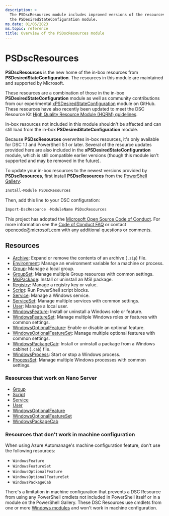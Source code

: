 ```yaml
---
description: >
  The PSDscResources module includes improved versions of the resources found in earlier versions of
  the PSDesiredStateConfiguration module.
ms.date: 01/06/2023
ms.topic: reference
title: Overview of the PSDscResources module
---
```


# PSDscResources

**PSDscResources** is the new home of the in-box resources from **PSDesiredStateConfiguration**. The
resources in this module are maintained and supported by Microsoft.

These resources are a combination of those in the in-box **PSDesiredStateConfiguration** module as
well as community contributions from our experimental [xPSDesiredStateConfiguration][1] module on
GitHub. These resources have also recently been updated to meet the DSC Resource Kit
[High Quality Resource Module (HQRM) guidelines][2].

In-box resources not included in this module shouldn't be affected and can still load from the
in-box **PSDesiredStateConfiguration** module.

Because **PSDscResources** overwrites in-box resources, it's only available for DSC 1.1 and
PowerShell 5.1 or later. Several of the resource updates provided here are also included in the
**xPSDesiredStateConfiguration** module, which is still compatible earlier versions (though this
module isn't supported and may be removed in the future).

To update your in-box resources to the newest versions provided by **PSDscResources**, first install
**PSDscResources** from the [PowerShell Gallery][3]:

```powershell
Install-Module PSDscResources
```

Then, add this line to your DSC configuration:

```powershell
Import-DscResource -ModuleName PSDscResources
```

This project has adopted the [Microsoft Open Source Code of Conduct][4]. For more information see
the [Code of Conduct FAQ][5] or contact [opencode@microsoft.com][6] with any additional questions or
comments.

## Resources

- [Archive][7]: Expand or remove the contents of an archive (`.zip`) file.
- [Environment][8]: Manage an environment variable for a machine or process.
- [Group][9]: Manage a local group.
- [GroupSet][10]: Manage multiple Group resources with common settings.
- [MsiPackage][11]: Install or uninstall an MSI package.
- [Registry][12]: Manage a registry key or value.
- [Script][13]: Run PowerShell script blocks.
- [Service][14]: Manage a Windows service.
- [ServiceSet][15]: Manage multiple services with common settings.
- [User][16]: Manage a local user.
- [WindowsFeature][17]: Install or uninstall a Windows role or feature.
- [WindowsFeatureSet][18]: Manage multiple Windows roles or features with common settings.
- [WindowsOptionalFeature][19]: Enable or disable an optional feature.
- [WindowsOptionalFeatureSet][20]: Manage multiple optional features with common settings.
- [WindowsPackageCab][21]: Install or uninstall a package from a Windows cabinet (`.cab`) file.
- [WindowsProcess][22]: Start or stop a Windows process.
- [ProcessSet][23]: Manage multiple Windows processes with common settings.

### Resources that work on Nano Server

- [Group][9]
- [Script][13]
- [Service][14]
- [User][16]
- [WindowsOptionalFeature][19]
- [WindowsOptionalFeatureSet][20]
- [WindowsPackageCab][21]

### Resources that don't work in machine configuration

When using Azure Automanage's machine configuration feature, don't use the following resources:

- `WindowsFeature`
- `WindowsFeatureSet`
- `WindowsOptionalFeature`
- `WindowsOptionalFeatureSet`
- `WindowsPackageCab`

There's a limitation in machine configuration that prevents a DSC Resource from using any PowerShell
cmdlets not included in PowerShell itself or in a module on the PowerShell Gallery. These DSC
Resources use cmdlets from one or more [Windows modules][24] and won't work in machine
configuration.

<!-- Reference Links -->

[1]: https://github.com/PowerShell/xPSDesiredStateConfiguration
[2]: https://github.com/PowerShell/DscResources/blob/master/HighQualityModuleGuidelines.md
[3]: https://powershellgallery.com
[4]: https://opensource.microsoft.com/codeofconduct/
[5]: https://opensource.microsoft.com/codeofconduct/faq/
[6]: mailto:opencode@microsoft.com
[7]: Resources/Archive/Archive.md
[8]: Resources/Environment/Environment.md
[9]: Resources/Group/Group.md
[10]: Resources/GroupSet/GroupSet.md
[11]: Resources/MsiPackage/MsiPackage.md
[12]: Resources/Registry/Registry.md
[13]: Resources/Script/Script.md
[14]: Resources/Service/Service.md
[15]: Resources/ServiceSet/ServiceSet.md
[16]: Resources/User/User.md
[17]: Resources/WindowsFeature/WindowsFeature.md
[18]: Resources/WindowsFeatureSet/WindowsFeatureSet.md
[19]: Resources/WindowsOptionalFeature/WindowsOptionalFeature.md
[20]: Resources/WindowsOptionalFeatureSet/WindowsOptionalFeatureSet.md
[21]: Resources/WindowsPackageCab/WindowsPackageCab.md
[22]: Resources/WindowsProcess/WindowsProcess.md
[23]: Resources/ProcessSet/ProcessSet.md
[24]: /powershell/windows/module-compatibility#module-list
